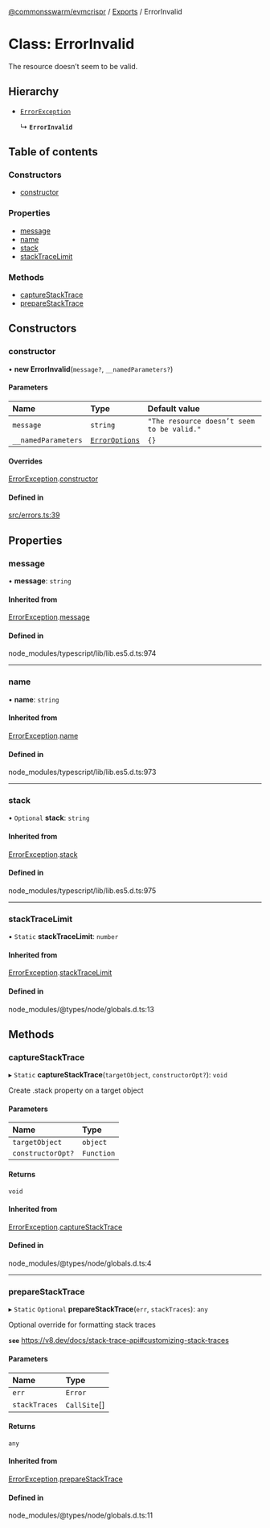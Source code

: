 [@commonsswarm/evmcrispr](../README.md) / [Exports](../modules.md) / ErrorInvalid

# Class: ErrorInvalid

The resource doesn’t seem to be valid.

## Hierarchy

- [`ErrorException`](ErrorException.md)

  ↳ **`ErrorInvalid`**

## Table of contents

### Constructors

- [constructor](ErrorInvalid.md#constructor)

### Properties

- [message](ErrorInvalid.md#message)
- [name](ErrorInvalid.md#name)
- [stack](ErrorInvalid.md#stack)
- [stackTraceLimit](ErrorInvalid.md#stacktracelimit)

### Methods

- [captureStackTrace](ErrorInvalid.md#capturestacktrace)
- [prepareStackTrace](ErrorInvalid.md#preparestacktrace)

## Constructors

### constructor

• **new ErrorInvalid**(`message?`, `__namedParameters?`)

#### Parameters

| Name | Type | Default value |
| :------ | :------ | :------ |
| `message` | `string` | `"The resource doesn’t seem to be valid."` |
| `__namedParameters` | [`ErrorOptions`](../modules.md#erroroptions) | `{}` |

#### Overrides

[ErrorException](ErrorException.md).[constructor](ErrorException.md#constructor)

#### Defined in

[src/errors.ts:39](https://github.com/CommonsSwarm/EVMcrispr/blob/652215b/src/errors.ts#L39)

## Properties

### message

• **message**: `string`

#### Inherited from

[ErrorException](ErrorException.md).[message](ErrorException.md#message)

#### Defined in

node_modules/typescript/lib/lib.es5.d.ts:974

___

### name

• **name**: `string`

#### Inherited from

[ErrorException](ErrorException.md).[name](ErrorException.md#name)

#### Defined in

node_modules/typescript/lib/lib.es5.d.ts:973

___

### stack

• `Optional` **stack**: `string`

#### Inherited from

[ErrorException](ErrorException.md).[stack](ErrorException.md#stack)

#### Defined in

node_modules/typescript/lib/lib.es5.d.ts:975

___

### stackTraceLimit

▪ `Static` **stackTraceLimit**: `number`

#### Inherited from

[ErrorException](ErrorException.md).[stackTraceLimit](ErrorException.md#stacktracelimit)

#### Defined in

node_modules/@types/node/globals.d.ts:13

## Methods

### captureStackTrace

▸ `Static` **captureStackTrace**(`targetObject`, `constructorOpt?`): `void`

Create .stack property on a target object

#### Parameters

| Name | Type |
| :------ | :------ |
| `targetObject` | `object` |
| `constructorOpt?` | `Function` |

#### Returns

`void`

#### Inherited from

[ErrorException](ErrorException.md).[captureStackTrace](ErrorException.md#capturestacktrace)

#### Defined in

node_modules/@types/node/globals.d.ts:4

___

### prepareStackTrace

▸ `Static` `Optional` **prepareStackTrace**(`err`, `stackTraces`): `any`

Optional override for formatting stack traces

**`see`** https://v8.dev/docs/stack-trace-api#customizing-stack-traces

#### Parameters

| Name | Type |
| :------ | :------ |
| `err` | `Error` |
| `stackTraces` | `CallSite`[] |

#### Returns

`any`

#### Inherited from

[ErrorException](ErrorException.md).[prepareStackTrace](ErrorException.md#preparestacktrace)

#### Defined in

node_modules/@types/node/globals.d.ts:11
